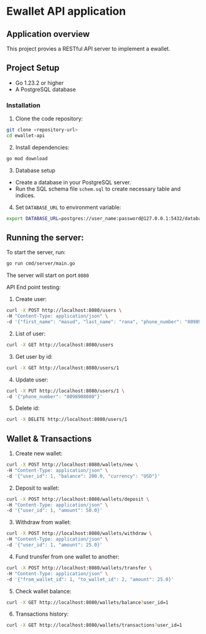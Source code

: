 # Ewallet API application


## Application overview
This project provies a RESTful API server to implement a ewallet.

## Project Setup
- Go 1.23.2 or higher 
- A PostgreSQL database

### Installation
1. Clone the code repository:
```bash
git clone <repository-url>
cd ewallet-api
```

2. Install dependencies:
```bash
go mod download
```

3. Database setup
- Create a database in your PostgreSQL server.
- Run the SQL schema file `schem.sql` to create necessary table and indices.

4. Set `DATABASE_URL` to environment variable:
```bash
export DATABASE_URL=postgres://user_name:password@127.0.0.1:5432/database_name?sslmode=disable
```

## Running the server:
To start the server, run:
```bash
go run cmd/server/main.go
```

The server will start on port `8080`

API End point testing:
1. Create user:
```bash
curl -X POST http://localhost:8080/users \
-H "Content-Type: application/json" \
-d '{"first_name": "masud", "last_name": "rana", "phone_number": "8098908080", "email": "masud@gmail.com", "password": "example123", "status": "active"}'
```

2. List of user:
```bash
curl -X GET http://localhost:8080/users
```

3. Get user by id:
```bash
curl -X GET http://localhost:8080/users/1
```

4. Update user:
```bash
curl -X PUT http://localhost:8080/users/1 \
-d '{"phone_number": "8098908080"}'
```
5. Delete id:
```bash
curl -X DELETE http://localhost:8080/users/1
```

## Wallet & Transactions
1. Create new wallet:
```bash
curl -X POST http://localhost:8080/wallets/new \
-H "Content-Type: application/json" \
-d '{"user_id": 1, "balance": 200.0, "currency": "USD"}'
```

2. Deposit to wallet:
```bash
curl -X POST http://localhost:8080/wallets/deposit \
-H "Content-Type: application/json" \
-d '{"user_id": 1, "amount": 50.0}'
```

3. Withdraw from wallet:
```bash
curl -X POST http://localhost:8080/wallets/withdraw \
-H "Content-Type: application/json" \
-d '{"user_id": 1, "amount": 25.0}'
```

4. Fund trunsfer from one wallet to another:
```bash
curl -X POST http://localhost:8080/wallets/transfer \
-H "Content-Type: application/json" \
-d '{"from_wallet_id": 1, "to_wallet_id": 2, "amount": 25.0}'
```

5. Check wallet balance:
```bash
curl -X GET http://localhost:8080/wallets/balance?user_id=1
```

6. Transactions history:
```bash
curl -X GET http://localhost:8080/wallets/transactions?user_id=1
```

